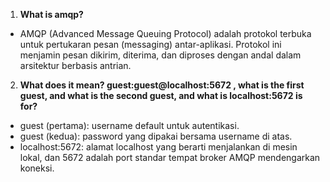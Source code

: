 1. **What is amqp?**
- AMQP (Advanced Message Queuing Protocol) adalah protokol terbuka untuk pertukaran pesan (messaging) antar-aplikasi. Protokol ini menjamin pesan dikirim, diterima, dan diproses dengan andal dalam arsitektur berbasis antrian.
2. **What does it mean? guest:guest@localhost:5672 , what is the first guest, and what
is the second guest, and what is localhost:5672 is for?**
- guest (pertama): username default untuk autentikasi.
- guest (kedua): password yang dipakai bersama username di atas.
- localhost:5672: alamat localhost yang berarti menjalankan di mesin lokal, dan 5672 adalah port standar tempat broker AMQP mendengarkan koneksi.